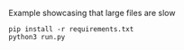 Example showcasing that large files are slow


```
pip install -r requirements.txt
python3 run.py
```


